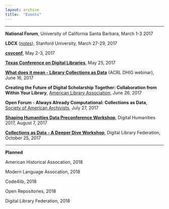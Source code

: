 ```yaml
---
layout: archive
title:  "Events"
---
```

---
**National Forum**, University of California Santa Barbara, March 1-3 2017<br/>

**LDCX** ([notes](https://docs.google.com/document/d/1wgX13tXF8-bhsBxIzpPYBKe7eSxOvuvnPL-rGJsTOsI/edit?usp=sharing)), Stanford University, March 27-29, 2017

[**csvconf**](https://github.com/csvconf/data-tables.csv/blob/master/themes/cultural-heritage-data.md), May 2-3, 2017

[**Texas Conference on Digital Libraries**](https://tcdl-ocs-tdl.tdl.org/tcdl/index.php/TCDL/TCDL2017), May 25, 2017

[**What does it mean - Library Collections as Data**](https://groups.google.com/forum/?utm_medium=email&utm_source=footer#!msg/collectionsasdata/w_SSEAe0RJ4/I5wcG4afAAAJ) (ACRL DHIG webinar), June 16, 2017 

**Creating the Future of Digital Scholarship Together: Collaboration from Within Your Library**, [American Library Association](https://www.eventscribe.com/2017/ALA-Annual/fsPopup.asp?Mode=presInfo&PresentationID=257851), June 26, 2017 

**Open Forum - Always Already Computational: Collections as Data**, [Society of American Archivists](https://archives2017.sched.com/event/AGAg/open-forums-always-already-computational-collections-as-data), July 27, 2017

[**Shaping Humanities Data Preconference Workshop**](https://dh2017.adho.org/program/workshops/), Digital Humanities 2017, August 7, 2017

[**Collections as Data - A Deeper Dive Workshop**](https://www.diglib.org/forums/2017forum/affiliated-events/collections-as-data-workshop/), Digital Library Federation, October 25, 2017

---
**Planned**

American Historical Assocation, 2018

Modern Language Assocation, 2018

Code4lib, 2018

Open Repositories, 2018 

Digital Library Federation, 2018
